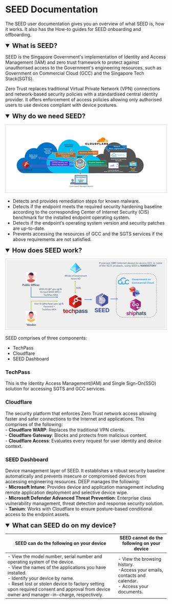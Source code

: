 # SEED Documentation

The SEED user documentation gives you an overview of what SEED is, how it works. It also has the How-to guides for SEED onboarding and offboarding.
  

<details open>
<summary style="font-size:20px;font-weight:bold">What is SEED?</summary>

SEED is the Singapore Government's implementation of Identity and Access Management (IAM) and zero trust framework to protect against unauthorised access to the Government's engineering resources, such as Government on Commercial Cloud (GCC) and the Singapore Tech Stack(SGTS).

Zero Trust replaces traditional Virtual Private Network (VPN) connections and network-based security policies with a standardised central identity provider. It offers enforcement of access policies allowing only authorised users to use devices compliant with device postures.

</details>

<details open>
<summary style="font-size:20px;font-weight:bold">Why do we need SEED?</summary>

![why-do-we-need-seed](images/why-do-we-need-seed.png)

- Detects and provides remediation steps for known malware.
- Detects if the endpoint meets the required security hardening baseline according to the corresponding Center of Internet Security (CIS) benchmark for the installed endpoint operating system.
- Detects if the endpoint’s operating system version and security patches are up-to-date.
- Prevents accessing the resources of GCC and the SGTS services if the above requirements are not satisfied.

</details>

<details open>
<summary style="font-size:20px;font-weight:bold">How does SEED work?</summary>

![how-does-seed-work](images/how-does-seed-work.png)

SEED comprises of three components:

- TechPass
- Cloudflare
- SEED Dashboard

<!-- tabs:start -->

### **TechPass**

This is the Identity Access Management(IAM) and Single Sign-On(SSO) solution for accessing SGTS and GCC services.

### **Cloudflare**

The security platform that enforces Zero Trust network access allowing faster and safer connections to the Internet and applications. This comprises of the following:<br>- **Cloudflare WARP**: Replaces the traditional VPN clients.<br>- **Cloudflare Gateway**: Blocks and protects from malicious content.<br>- **Cloudflare Access**: Evaluates every request for user identity and device context.

### **SEED Dashboard**

Device management layer of SEED. It establishes a robust security baseline automatically​ and prevents insecure or compromised devices from accessing engineering resources.​ DEEP manages the following:<br>- **Microsoft Intune**: Provides device and application management including remote application deployment and selective device wipe.<br>- **Microsoft Defender Advanced Threat Prevention**: Enterprise class vulnerability management, threat detection and response security solution.<br>- **Tanium**: Works with Cloudflare to ensure posture-based conditional access to the endpoint assets.

<!-- tabs:end -->

</details>

<details open>
<summary style="font-size:20px;font-weight:bold">What can SEED do on my device?</summary>


|SEED can do the following on your device|SEED cannot do the following on your device|
|---|---|
|- View the model number, serial number and operating system of the device.<br>- View the names of the applications you have installed.<br>- Identify your device by name.<br>- Reset lost or stolen device to factory setting upon required consent and approval from device owner and manager-in-charge, respectively.|- View the browsing history.<br>-Access your emails, contacts and calendar.<br>- Access your documents.|

</details>














